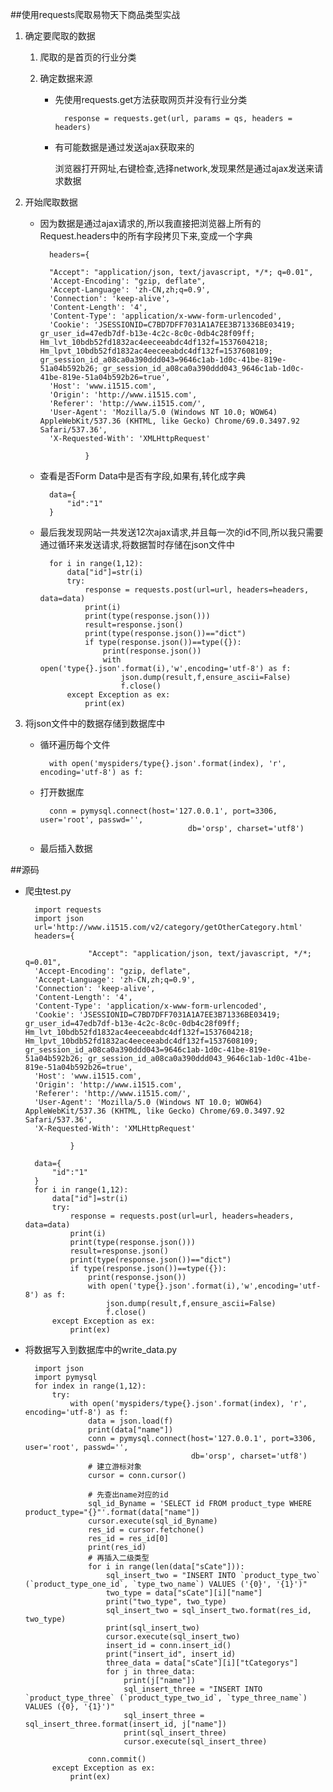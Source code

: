 ##使用requests爬取易物天下商品类型实战
1. 确定要爬取的数据

	1. 爬取的是首页的行业分类
	2. 确定数据来源

		* 先使用requests.get方法获取网页并没有行业分类

				response = requests.get(url, params = qs, headers = headers)

		* 有可能数据是通过发送ajax获取来的

			浏览器打开网址,右键检查,选择network,发现果然是通过ajax发送来请求数据

2. 开始爬取数据

	* 因为数据是通过ajax请求的,所以我直接把浏览器上所有的Request.headers中的所有字段拷贝下来,变成一个字典

			headers={
			
            "Accept": "application/json, text/javascript, */*; q=0.01",
			'Accept-Encoding': "gzip, deflate",
			'Accept-Language': 'zh-CN,zh;q=0.9',
			'Connection': 'keep-alive',
			'Content-Length': '4',
			'Content-Type': 'application/x-www-form-urlencoded',
			'Cookie': 'JSESSIONID=C7BD7DFF7031A1A7EE3B71336BE03419; gr_user_id=47edb7df-b13e-4c2c-8c0c-0db4c28f09ff; Hm_lvt_10bdb52fd1832ac4eeceeabdc4df132f=1537604218; Hm_lpvt_10bdb52fd1832ac4eeceeabdc4df132f=1537608109; gr_session_id_a08ca0a390ddd043=9646c1ab-1d0c-41be-819e-51a04b592b26; gr_session_id_a08ca0a390ddd043_9646c1ab-1d0c-41be-819e-51a04b592b26=true',
			'Host': 'www.i1515.com',
			'Origin': 'http://www.i1515.com',
			'Referer': 'http://www.i1515.com/',
			'User-Agent': 'Mozilla/5.0 (Windows NT 10.0; WOW64) AppleWebKit/537.36 (KHTML, like Gecko) Chrome/69.0.3497.92 Safari/537.36',
			'X-Requested-With': 'XMLHttpRequest'
			
			        }

	* 查看是否Form Data中是否有字段,如果有,转化成字典

			data={
			    "id":"1"
			}
	* 最后我发现网站一共发送12次ajax请求,并且每一次的id不同,所以我只需要通过循环来发送请求,将数据暂时存储在json文件中

			for i in range(1,12):
			    data["id"]=str(i)
			    try:
			        response = requests.post(url=url, headers=headers, data=data)
			        print(i)
			        print(type(response.json()))
			        result=response.json()
			        print(type(response.json())=="dict")
			        if type(response.json())==type({}):
			            print(response.json())
			            with open('type{}.json'.format(i),'w',encoding='utf-8') as f:
			                json.dump(result,f,ensure_ascii=False)
			                f.close()
			    except Exception as ex:
			        print(ex)

3. 将json文件中的数据存储到数据库中

	* 循环遍历每个文件

			with open('myspiders/type{}.json'.format(index), 'r', encoding='utf-8') as f:

	* 打开数据库

			conn = pymysql.connect(host='127.0.0.1', port=3306, user='root', passwd='',
		                                   db='orsp', charset='utf8')

	* 最后插入数据

##源码

* 爬虫test.py

		import requests
		import json
		url='http://www.i1515.com/v2/category/getOtherCategory.html'
		headers={
		
		            "Accept": "application/json, text/javascript, */*; q=0.01",
		'Accept-Encoding': "gzip, deflate",
		'Accept-Language': 'zh-CN,zh;q=0.9',
		'Connection': 'keep-alive',
		'Content-Length': '4',
		'Content-Type': 'application/x-www-form-urlencoded',
		'Cookie': 'JSESSIONID=C7BD7DFF7031A1A7EE3B71336BE03419; gr_user_id=47edb7df-b13e-4c2c-8c0c-0db4c28f09ff; Hm_lvt_10bdb52fd1832ac4eeceeabdc4df132f=1537604218; Hm_lpvt_10bdb52fd1832ac4eeceeabdc4df132f=1537608109; gr_session_id_a08ca0a390ddd043=9646c1ab-1d0c-41be-819e-51a04b592b26; gr_session_id_a08ca0a390ddd043_9646c1ab-1d0c-41be-819e-51a04b592b26=true',
		'Host': 'www.i1515.com',
		'Origin': 'http://www.i1515.com',
		'Referer': 'http://www.i1515.com/',
		'User-Agent': 'Mozilla/5.0 (Windows NT 10.0; WOW64) AppleWebKit/537.36 (KHTML, like Gecko) Chrome/69.0.3497.92 Safari/537.36',
		'X-Requested-With': 'XMLHttpRequest'
		
		        }
		
		data={
		    "id":"1"
		}
		for i in range(1,12):
		    data["id"]=str(i)
		    try:
		        response = requests.post(url=url, headers=headers, data=data)
		        print(i)
		        print(type(response.json()))
		        result=response.json()
		        print(type(response.json())=="dict")
		        if type(response.json())==type({}):
		            print(response.json())
		            with open('type{}.json'.format(i),'w',encoding='utf-8') as f:
		                json.dump(result,f,ensure_ascii=False)
		                f.close()
		    except Exception as ex:
		        print(ex)

* 将数据写入到数据库中的write_data.py


		import json
		import pymysql
		for index in range(1,12):
		    try:
		        with open('myspiders/type{}.json'.format(index), 'r', encoding='utf-8') as f:
		            data = json.load(f)
		            print(data["name"])
		            conn = pymysql.connect(host='127.0.0.1', port=3306, user='root', passwd='',
		                                   db='orsp', charset='utf8')
		            # 建立游标对象
		            cursor = conn.cursor()
		
		            # 先查出name对应的id
		            sql_id_Byname = 'SELECT id FROM product_type WHERE product_type="{}"'.format(data["name"])
		            cursor.execute(sql_id_Byname)
		            res_id = cursor.fetchone()
		            res_id = res_id[0]
		            print(res_id)
		            # 再插入二级类型
		            for i in range(len(data["sCate"])):
		                sql_insert_two = "INSERT INTO `product_type_two` (`product_type_one_id`, `type_two_name`) VALUES ('{0}', '{1}')"
		                two_type = data["sCate"][i]["name"]
		                print("two_type", two_type)
		                sql_insert_two = sql_insert_two.format(res_id, two_type)
		                print(sql_insert_two)
		                cursor.execute(sql_insert_two)
		                insert_id = conn.insert_id()
		                print("insert_id", insert_id)
		                three_data = data["sCate"][i]["tCategorys"]
		                for j in three_data:
		                    print(j["name"])
		                    sql_insert_three = "INSERT INTO `product_type_three` (`product_type_two_id`, `type_three_name`) VALUES ({0}, '{1}')"
		                    sql_insert_three = sql_insert_three.format(insert_id, j["name"])
		                    print(sql_insert_three)
		                    cursor.execute(sql_insert_three)
		
		            conn.commit()
		    except Exception as ex:
		        print(ex)


